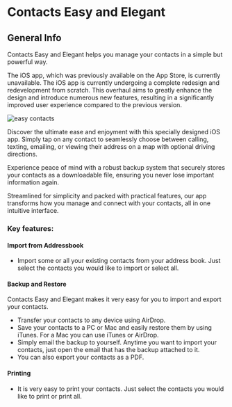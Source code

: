 # Contacts Easy and Elegant

## General Info
Contacts Easy and Elegant helps you manage your contacts in a simple but powerful way. 

The iOS app, which was previously available on the App Store, is currently unavailable. The iOS app is currently undergoing a complete redesign and redevelopment from scratch. This overhaul aims to greatly enhance the design and introduce numerous new features, resulting in a significantly improved user experience compared to the previous version. 

![easy contacts](https://github.com/Enchappolis/Contacts-Easy-and-Elegant/assets/67711750/74e25ea9-ef2f-47da-a780-cd2b04c39bf5)

Discover the ultimate ease and enjoyment with this specially designed iOS app. Simply tap on any contact to seamlessly choose between calling, texting, emailing, or viewing their address on a map with optional driving directions.

Experience peace of mind with a robust backup system that securely stores your contacts as a downloadable file, ensuring you never lose important information again.

Streamlined for simplicity and packed with practical features, our app transforms how you manage and connect with your contacts, all in one intuitive interface.

### Key features:

#### Import from Addressbook

- Import some or all your existing contacts from your address book. Just select the contacts you would like to import or select all.

#### Backup and Restore 

Contacts Easy and Elegant makes it very easy for you to import and export your contacts. 
- Transfer your contacts to any device using AirDrop. 
- Save your contacts to a PC or Mac and easily restore them by using iTunes. For a Mac you can use iTunes or AirDrop.
- Simply email the backup to yourself. Anytime you want to import your contacts, just open the email that has the backup attached to it. 
- You can also export your contacts as a PDF.

#### Printing 

- It is very easy to print your contacts. Just select the contacts you would like to print or print all.   
